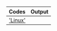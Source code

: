 | Codes | Output |
|-------|--------|
|['Linux'](./Codes/linux.txt)||![01.png](./Output/01.png)![02.png](./Output/02.png)![03.png](./Output/03.png)|
